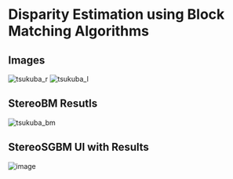 # Disparity Estimation using Block Matching Algorithms
## Images
![tsukuba_r](https://user-images.githubusercontent.com/79386635/211262616-b21676a4-4964-4d68-8d23-1df37f7f58ca.png)
![tsukuba_l](https://user-images.githubusercontent.com/79386635/211262624-97f63c92-89e5-402d-aea5-323184d1b98d.png)
## StereoBM Resutls
![tsukuba_bm](https://user-images.githubusercontent.com/79386635/211262690-1ae43cb4-f176-4e93-9618-d86bb88a071e.jpg)
## StereoSGBM UI with Results
![image](https://user-images.githubusercontent.com/79386635/211868296-9cb23540-1af0-4a59-8c49-227eff5656d2.png)

